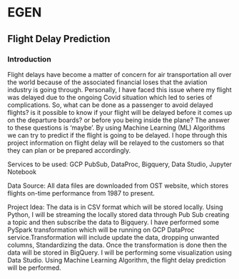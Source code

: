 # EGEN
## Flight Delay Prediction 

### Introduction 
Flight delays have become a matter of concern for air transportation all over the world because of the associated financial loses that the aviation industry is going through. Personally, I have faced this issue where my flight was delayed due to the ongoing Covid situation which led to series of complications. So, what can be done as a passenger to avoid delayed flights? is it possible to know if your flight will be delayed before it comes up on the departure boards? or before you being inside the plane? The answer to these questions is ‘maybe’. By using Machine Learning (ML) Algorithms we can try to predict if the flight is going to be delayed. I hope through this project information on flight delay will be relayed to the customers so that they can plan or be prepared accordingly. 

Services to be used: GCP PubSub, DataProc, Bigquery, Data Studio, Jupyter Notebook

Data Source: All data files are downloaded from OST website, which stores flights on-time performance from 1987 to present.

Project Idea:
The data is in CSV format which will be stored locally.
Using Python, I will be streaming the locally stored data through Pub Sub creating a topic and then subscribe the data to Bigquery. I have performed some PySpark transformation  which 
will be running on GCP DataProc service.Transformation will include update the data, dropping unwanted columns, Standardizing the data.
Once the transformation is done then the data will be stored in BigQuery. I will be performing some visualization using Data Studio. 
Using Machine Learning Algorithm, the flight delay prediction will be performed.
